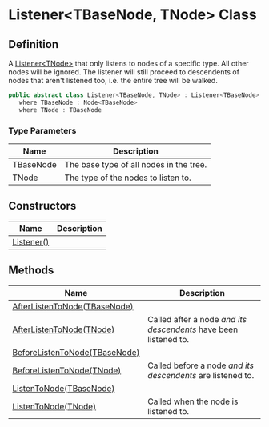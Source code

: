 # Listener&lt;TBaseNode, TNode&gt; Class
## Definition

A [Listener&lt;TNode&gt;](MrKWatkins.Ast.Listening.Listener-1.md) that only listens to nodes of a specific type. All other nodes will be ignored. The listener will still proceed to descendents of nodes that aren&#39;t listened too, i.e. the entire tree will be walked.

```c#
public abstract class Listener<TBaseNode, TNode> : Listener<TBaseNode>
   where TBaseNode : Node<TBaseNode>
   where TNode : TBaseNode
```

### Type Parameters

| Name | Description |
| ---- | ----------- |
| TBaseNode | The base type of all nodes in the tree. |
| TNode | The type of the nodes to listen to. |

## Constructors

| Name | Description |
| ---- | ----------- |
| [Listener()](MrKWatkins.Ast.Listening.Listener-2.-ctor.md) |  |

## Methods

| Name | Description |
| ---- | ----------- |
| [AfterListenToNode(TBaseNode)](MrKWatkins.Ast.Listening.Listener-2.AfterListenToNode.md#mrkwatkins-ast-listening-listener-2-afterlistentonode(-0)) |  |
| [AfterListenToNode(TNode)](MrKWatkins.Ast.Listening.Listener-2.AfterListenToNode.md#mrkwatkins-ast-listening-listener-2-afterlistentonode(-1)) | Called after a node *and its descendents* have been listened to. |
| [BeforeListenToNode(TBaseNode)](MrKWatkins.Ast.Listening.Listener-2.BeforeListenToNode.md#mrkwatkins-ast-listening-listener-2-beforelistentonode(-0)) |  |
| [BeforeListenToNode(TNode)](MrKWatkins.Ast.Listening.Listener-2.BeforeListenToNode.md#mrkwatkins-ast-listening-listener-2-beforelistentonode(-1)) | Called before a node *and its descendents* are listened to. |
| [ListenToNode(TBaseNode)](MrKWatkins.Ast.Listening.Listener-2.ListenToNode.md#mrkwatkins-ast-listening-listener-2-listentonode(-0)) |  |
| [ListenToNode(TNode)](MrKWatkins.Ast.Listening.Listener-2.ListenToNode.md#mrkwatkins-ast-listening-listener-2-listentonode(-1)) | Called when the node is listened to. |

